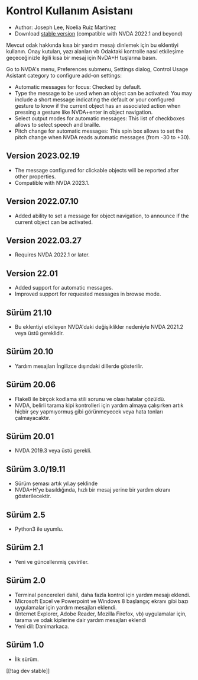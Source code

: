 # Kontrol Kullanım Asistanı #

* Author: Joseph Lee, Noelia Ruiz Martínez
* Download [stable version][1] (compatible with NVDA 2022.1 and beyond)

Mevcut odak hakkında kısa bir yardım mesajı dinlemek için bu eklentiyi
kullanın.  Onay kutuları, yazı alanları vb Odaktaki kontrolle nasıl
etkileşime geçeceğinizle ilgili kısa bir mesaj için NvDA+H tuşlarına basın.

Go to NVDA's menu, Preferences submenu, Settings dialog, Control Usage
Asistant category to configure add-on settings:

* Automatic messages for focus: Checked by default.
* Type the message to be used when an object can be activated: You may
  include a short message indicating the default or your configured gesture
  to know if the current object has an associated action when pressing a
  gesture like NVDA+enter in object navigation.
* Select output modes for automatic messages: This list of checkboxes allows
  to select speech and braille.
* Pitch change for automatic messages: This spin box allows to set the pitch
  change when NVDA reads automatic messages (from -30 to +30).

## Version 2023.02.19

* The message configured for clickable objects will be reported after other
  properties.
* Compatible with NVDA 2023.1.

## Version 2022.07.10

* Added ability to set a message for object navigation, to announce if the
  current object can be activated.

## Version 2022.03.27

* Requires NVDA 2022.1 or later.

## Version 22.01

* Added support for automatic messages.
* Improved support for requested messages in browse mode.

## Sürüm 21.10

* Bu eklentiyi etkileyen NVDA'daki değişiklikler nedeniyle NVDA 2021.2 veya
  üstü gereklidir.

## Sürüm 20.10

* Yardım mesajları İngilizce dışındaki dillerde gösterilir.

## Sürüm 20.06

* Flake8 ile birçok kodlama stili sorunu ve olası hatalar çözüldü.
* NVDA, belirli tarama kipi kontrolleri için yardım almaya çalışırken artık
  hiçbir şey yapmıyormuş gibi görünmeyecek veya hata tonları çalmayacaktır.

## Sürüm 20.01

* NVDA 2019.3 veya üstü gerekli.

## Sürüm 3.0/19.11

* Sürüm şeması artık yıl.ay şeklinde
* NVDA+H'ye basıldığında, hızlı bir mesaj yerine bir yardım ekranı
  gösterilecektir.

## Sürüm 2.5

* Python3 ile uyumlu.

## Sürüm 2.1

* Yeni ve güncellenmiş çeviriler.

## Sürüm 2.0

* Terminal pencereleri dahil, daha fazla kontrol için yardım mesajı eklendi.
* Microsoft Excel ve Powerpoint ve Windows 8 başlangıç ​​ekranı gibi bazı
  uygulamalar için yardım mesajları eklendi.
* (Internet Explorer, Adobe Reader, Mozilla Firefox, vb) uygulamalar için,
  tarama ve odak kiplerine dair yardım mesajları eklendi
* Yeni dil: Danimarkaca.

## Sürüm 1.0

* İlk sürüm.

[[!tag dev stable]]

[1]: https://www.nvaccess.org/addonStore/legacy?file=controlUsageAssistant
